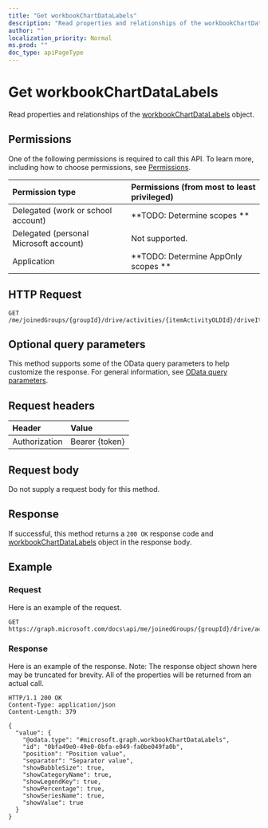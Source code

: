 ```yaml
---
title: "Get workbookChartDataLabels"
description: "Read properties and relationships of the workbookChartDataLabels object."
author: ""
localization_priority: Normal
ms.prod: ""
doc_type: apiPageType
---
```


# Get workbookChartDataLabels

Read properties and relationships of the [workbookChartDataLabels](../resources/workbookchartdatalabels.md) object.

## Permissions
One of the following permissions is required to call this API. To learn more, including how to choose permissions, see [Permissions](/concepts/permissions-reference.md).

|Permission type|Permissions (from most to least privileged)|
|:---|:---|
|Delegated (work or school account)|**TODO: Determine scopes **|
|Delegated (personal Microsoft account)|Not supported.|
|Application|**TODO: Determine AppOnly scopes **|

## HTTP Request
<!-- {
  "blockType": "ignored"
}
-->
``` http
GET /me/joinedGroups/{groupId}/drive/activities/{itemActivityOLDId}/driveItem/workbook/names/{workbookNamedItemId}/worksheet/charts/{workbookChartId}/dataLabels
```

## Optional query parameters
This method supports some of the OData query parameters to help customize the response. For general information, see [OData query parameters](/graph/query-parameters).

## Request headers
|Header|Value|
|:---|:---|
|Authorization|Bearer {token}|

## Request body
Do not supply a request body for this method.

## Response
If successful, this method returns a `200 OK` response code and [workbookChartDataLabels](../resources/workbookchartdatalabels.md) object in the response body.

## Example

### Request
Here is an example of the request.
<!-- {
  "blockType": "request",
  "name": "get_workbookchartdatalabels"
}
-->
``` http
GET https://graph.microsoft.com/docs\api/me/joinedGroups/{groupId}/drive/activities/{itemActivityOLDId}/driveItem/workbook/names/{workbookNamedItemId}/worksheet/charts/{workbookChartId}/dataLabels
```

### Response
Here is an example of the response. Note: The response object shown here may be truncated for brevity. All of the properties will be returned from an actual call.
<!-- {
  "blockType": "response",
  "truncated": true,
  "@odata.type": "microsoft.graph.workbookChartDataLabels"
}
-->
``` http
HTTP/1.1 200 OK
Content-Type: application/json
Content-Length: 379

{
  "value": {
    "@odata.type": "#microsoft.graph.workbookChartDataLabels",
    "id": "0bfa49e0-49e0-0bfa-e049-fa0be049fa0b",
    "position": "Position value",
    "separator": "Separator value",
    "showBubbleSize": true,
    "showCategoryName": true,
    "showLegendKey": true,
    "showPercentage": true,
    "showSeriesName": true,
    "showValue": true
  }
}
```

